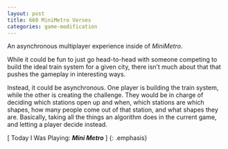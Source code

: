 ```yaml
---
layout: post
title: 660 MiniMetro Verses
categories: game-modification
---
```

An asynchronous multiplayer experience inside of *MiniMetro*.

While it could be fun to just go head-to-head with someone competing to build the ideal train system for a given city, there isn’t much about that that pushes the gameplay in interesting ways.

Instead, it could be asynchronous.  One player is building the train system, while the other is creating the challenge.  They would be in charge of deciding which stations open up and when, which stations are which shapes, how many people come out of that station, and what shapes they are.  Basically, taking all the things an algorithm does in the current game, and letting a player decide instead.

[ Today I Was Playing: ***Mini Metro*** ]
{: .emphasis}